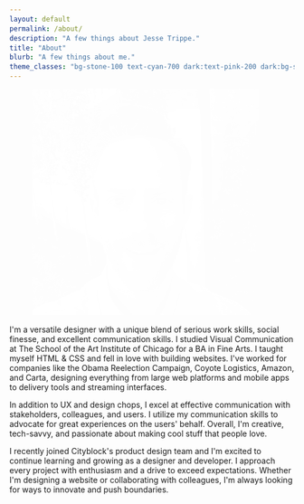 ```yaml
---
layout: default
permalink: /about/
description: "A few things about Jesse Trippe."
title: "About"
blurb: "A few things about me."
theme_classes: "bg-stone-100 text-cyan-700 dark:text-pink-200 dark:bg-slate-800"
---
```


<div class="my-32 grid sm:grid-cols-3 lg:grid-cols-4 gap-10">
  <div class="max-w-xs">
    <figure class="rounded-full overflow-hidden bg-cyan-700 dark:bg-slate-700">
      <img class="h-full w-full" src="/images/avatar.jpg" style="mix-blend-mode: screen; filter: contrast(1.3) grayscale(1);" alt="Avatar of Jesse Trippe" loading="lazy">
    </figure>
  </div>
  <div class="lg:col-start-3 sm:col-span-2 jt-prose">
      <p>I'm a versatile designer with a unique blend of serious work skills, social finesse, and excellent communication skills. I studied Visual Communication at The School of the Art Institute of Chicago for a BA in Fine Arts. I taught myself HTML & CSS and fell in love with building websites. I've worked for companies like the Obama Reelection Campaign, Coyote Logistics, Amazon, and Carta, designing everything from large web platforms and mobile apps to delivery tools and streaming interfaces.</p>
      <p>In addition to UX and design chops, I excel at effective communication with stakeholders, colleagues, and users. I utilize my communication skills to advocate for great experiences on the users' behalf. Overall, I'm creative, tech-savvy, and passionate about making cool stuff that people love.</p>
      <p>I recently joined Cityblock's product design team and I'm excited to continue learning and growing as a designer and developer. I approach every project with enthusiasm and a drive to exceed expectations. Whether I'm designing a website or collaborating with colleagues, I'm always looking for ways to innovate and push boundaries.</p>
  </div>
</div>
